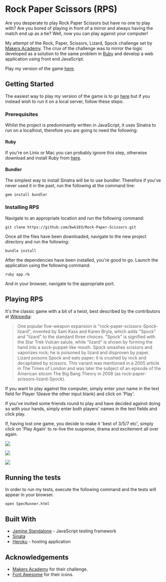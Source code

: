 # Rock Paper Scissors (RPS)

Are you desperate to play Rock Paper Scissors but have no one to play with?  Are
you bored of playing in front of a mirror and always having
the match end up as a tie?  Well, now you can play against your computer!


My attempt of the Rock, Paper, Scissors, Lizard, Spock challenge set by [Makers
Academy](http://www.makersacademy.com). The crux of the challenge was to mirror the logic developed as a solution to the
same problem in [Ruby](https://github.com/bwk103/rps-challenge) and develop a
web application using front end JavaScript.

Play my version of the game
[here](https://bk-rpsls.herokuapp.com/#).

## Getting Started

The easiest way to play my version of the game is to go [here](https://bk-rpsls.herokuapp.com/#) but if you instead wish to run it on a
local server, follow these steps:

### Prerequisites

Whilst the project is predominantly written in JavaScript, it uses Sinatra to
run on a localhost, therefore you are going to need the following:

#### Ruby

If you're on Linix or Mac you can probably ignore this step, otherwise download
and install Ruby from [here](https://www.ruby-lang.org/en/).

#### Bundler
The simplest way to install Sinatra will be to use bundler.  Therefore if you've
never used it in the past, run the following at the command line:

`gem install bundler`

### Installing RPS

Navigate to an appropriate location and run the following command:

`git clone https://github.com/bwk103/Rock-Paper-Scissors.git`

Once all the files have been downloaded, navigate to the new project directory
and run the following:

`bundle install`

After the dependencies have been installed, you're good to go.  Launch the
application using the following command:

`ruby app.rb`

And in your browser, navigate to the appropriate port.

## Playing RPS

It's the classic game with a bit of a twist, best described by the
contributors at [Wikipedia](https://en.wikipedia.org/wiki/Rock%E2%80%93paper%E2%80%93scissors#Additional_weapons):

> One popular five-weapon expansion is "rock-paper-scissors-Spock-lizard", invented by Sam Kass and Karen Bryla, which adds "Spock" and "lizard" to the standard three choices. "Spock" is signified with the Star Trek Vulcan salute, while "lizard" is shown by forming the hand into a sock-puppet-like mouth. Spock smashes scissors and vaporizes rock; he is poisoned by lizard and disproven by paper. Lizard poisons Spock and eats paper; it is crushed by rock and decapitated by scissors. This variant was mentioned in a 2005 article in The Times of London and was later the subject of an episode of the American sitcom The Big Bang Theory in 2008 (as rock-paper-scissors-lizard-Spock).

If you want to play against the computer, simply enter your name in the text
field for Player 1(leave the other input blank) and click on 'Play'.

If you've invited some friends round to play and have decided against doing so
with your hands, simply enter both players' names in the text fields and click
play.

If, having lost one game, you decide to make it 'best of 3/5/7 etc', simply
click on 'Play Again' to re-live the suspense, drama and excitement all over
again.

![](https://user-images.githubusercontent.com/8667021/36853831-5e21ec48-1d67-11e8-8491-0cd213e9f4c4.png)

![](https://user-images.githubusercontent.com/8667021/36853950-aca7543e-1d67-11e8-84a1-6a01fa4501dd.png)

![](https://user-images.githubusercontent.com/8667021/36853978-c091deba-1d67-11e8-8821-dc1d9cbb44bf.png)

## Running the tests

In order to run my tests, execute the following command and the tests will
appear in your browser.

`open SpecRunner.html`

## Built With

- [Jamine Standalone](https://github.com/jasmine/jasmine/releases) - JavaScript testing framework
- [Sinata](http://sinatrarb.com/)
- [Heroku](http://heroku.com) - hosting application

## Acknowledgements

- [Makers Academy](http://www.makersacademy.com) for their challenge.
- [Font Awesome](http://www.fontawesome.com) for their icons.
